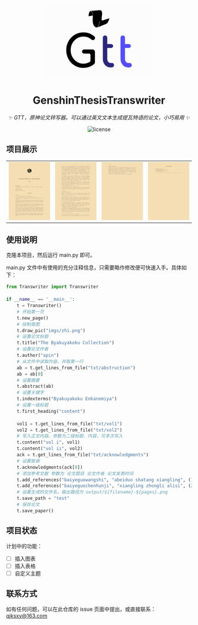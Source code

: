 <div align="center">
  <img src="https://github.com/qjksxy/GenshinThesisTranswriter/blob/master/github/logoGtt.png" width="300" height="200">

# GenshinThesisTranswriter

_✨ GTT，原神论文转写器。可以通过英文文本生成提瓦特语的论文，小巧易用 ✨_

<p align="center">
  <img src="https://img.shields.io/badge/license-MIT-green" alt="license">
</p>

</div>



## 项目展示

<table><tr>
<td><img src="https://github.com/qjksxy/GenshinThesisTranswriter/blob/master/github/test-01.png" border=0></td>
<td><img src="https://github.com/qjksxy/GenshinThesisTranswriter/blob/master/github/test-02.png" border=0></td>
<td><img src="https://github.com/qjksxy/GenshinThesisTranswriter/blob/master/github/test-05.png" border=0></td>
<td><img src="https://github.com/qjksxy/GenshinThesisTranswriter/blob/master/github/test-06.png" border=0></td>
</tr></table>

## 使用说明

克隆本项目，然后运行 main.py 即可。

main.py 文件中有使用的充分注释信息，只需要略作修改便可快速入手。具体如下：

```python
from Transwriter import Transwriter

if __name__ == '__main__':
    t = Transwriter()
    # 开始第一页
    t.new_page()
    # 绘制首图
    t.draw_pic("imgs/zhi.png")
    # 设置论文标题
    t.title("The Byakuyakoku Collection")
    # 设置论文作者
    t.author("apin")
    # 从文件中读取内容，并取第一行
    ab = t.get_lines_from_file("txt/abstruction")
    ab = ab[0]
    # 设置摘要
    t.abstract(ab)
    # 设置关键字
    t.indexterms("Byakuyakoku Enkanomiya")
    # 设置一级标题
    t.first_heading("content")

    vol1 = t.get_lines_from_file("txt/vol1")
    vol2 = t.get_lines_from_file("txt/vol2")
    # 写入正文内容。参数为二级标题、内容，可多次写入
    t.content("vol i", vol1)
    t.content("vol ii", vol2)
    ack = t.get_lines_from_file("txt/acknowledgments")
    # 设置致谢
    t.acknowledgments(ack[0])
    # 添加参考文献 参数为 论文题目 论文作者 论文发表时间
    t.add_references("baiyeguowangshi", "abeiduo shatang xiangling", (1, 12, 23))
    t.add_references("baiyeguochenhunji", "xiangling zhongli alisi", (2, 2, 3))
    # 设置生成的文件名，输出路径为 output/${filename}-${pages}.png
    t.save_path = "test"
    # 保存论文
    t.save_paper()

```

## 项目状态

计划中的功能：

- [ ] 插入图表
- [ ] 插入表格
- [ ] 自定义主题

## 联系方式

如有任何问题，可以在此仓库的 issue 页面中提出，或直接联系：qjksxy@163.com
